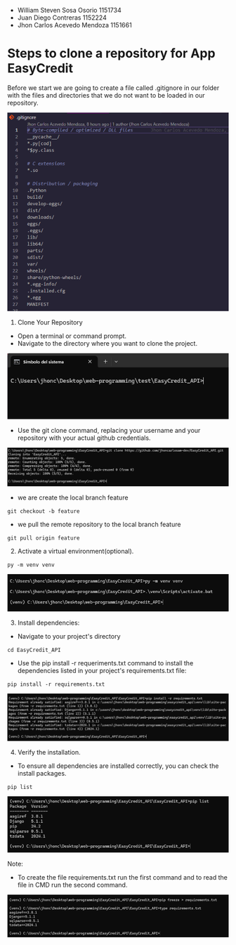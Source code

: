 - William Steven Sosa Osorio 1151734
- Juan Diego Contreras 1152224
- Jhon Carlos Acevedo Mendoza 1151661

# Steps to clone a repository for App EasyCredit

Before we start we are going to create a file called .gitignore in our folder with the files and directories that we do not want to be loaded in our repository.

![alt text](https://github.com/jhoncarlosam-dev/test_credit/raw/feature/image-9.png)
   
1. Clone Your Repository
- Open a terminal or command prompt.     
- Navigate to the directory where you want to clone the project.

![cmd image](https://github.com/jhoncarlosam-dev/test_credit/raw/feature/image-2.png)

- Use the git clone command, replacing your username and your repository with your actual github credentials.

![git clone](https://github.com/jhoncarlosam-dev/test_credit/raw/feature/image-3.png)

- we are create the local branch feature
```
git checkout -b feature
```
- we pull the remote repository to the local branch feature
```
git pull origin feature
```

2. Activate a virtual environment(optional).
```
py -m venv venv
```
![activate venv](https://github.com/jhoncarlosam-dev/test_credit/raw/feature/image-4.png)

3. Install dependencies:
- Navigate to your project's directory
```
cd EasyCredit_API
``` 
- Use the pip install -r requeriments.txt command to install the dependencies listed in your project's requirements.txt file:
```
pip install -r requirements.txt
``` 
![alt text](https://github.com/jhoncarlosam-dev/test_credit/raw/feature/image-7.png)

4. Verify the installation.
- To ensure all dependencies are installed correctly, you can check the install packages.

```
pip list
``` 

![alt text](https://github.com/jhoncarlosam-dev/test_credit/raw/feature/image-8.png)

Note: 
- To create the file requirements.txt run the first command and to read the file in CMD run the second command.

![note](https://github.com/jhoncarlosam-dev/test_credit/raw/feature/image-6.png)

